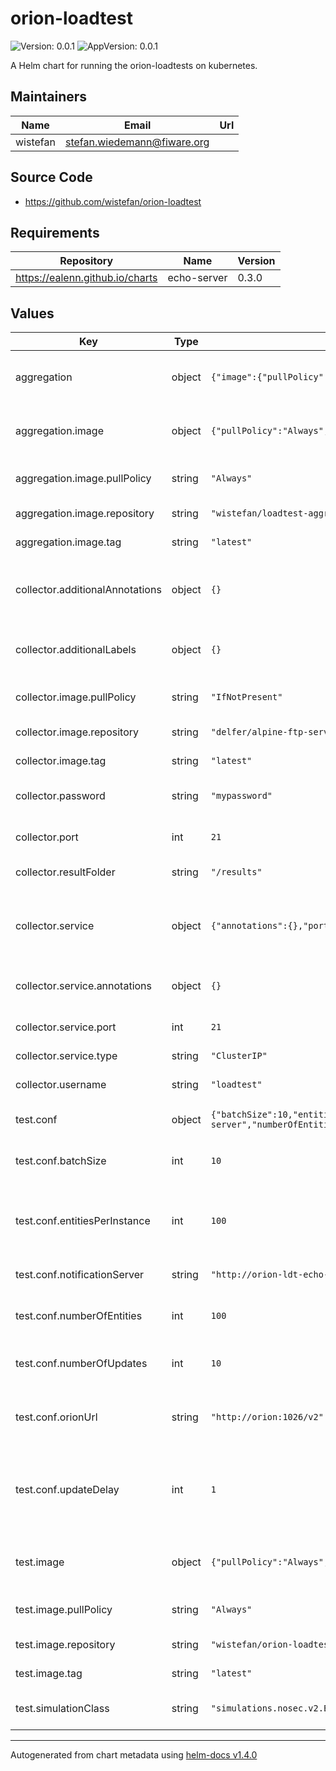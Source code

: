 # orion-loadtest

![Version: 0.0.1](https://img.shields.io/badge/Version-0.0.1-informational?style=flat-square)
![AppVersion: 0.0.1](https://img.shields.io/badge/AppVersion-0.0.1-informational?style=flat-square)

A Helm chart for running the orion-loadtests on kubernetes.

## Maintainers

| Name     | Email                       | Url |
| -------- | --------------------------- | --- |
| wistefan | stefan.wiedemann@fiware.org |     |

## Source Code

-   <https://github.com/wistefan/orion-loadtest>

## Requirements

| Repository                      | Name        | Version |
| ------------------------------- | ----------- | ------- |
| https://ealenn.github.io/charts | echo-server | 0.3.0   |

## Values

| Key                             | Type   | Default                                                                                                                                                                                        | Description                                                      |
| ------------------------------- | ------ | ---------------------------------------------------------------------------------------------------------------------------------------------------------------------------------------------- | ---------------------------------------------------------------- |
| aggregation                     | object | `{"image":{"pullPolicy":"Always","repository":"wistefan/loadtest-aggregation","tag":"latest"}}`                                                                                                | configuration for the post-test report aggregation               |
| aggregation.image               | object | `{"pullPolicy":"Always","repository":"wistefan/loadtest-aggregation","tag":"latest"}`                                                                                                          | image to be used for result aggregation                          |
| aggregation.image.pullPolicy    | string | `"Always"`                                                                                                                                                                                     | specification of the image pull policy                           |
| aggregation.image.repository    | string | `"wistefan/loadtest-aggregation"`                                                                                                                                                              | test image name                                                  |
| aggregation.image.tag           | string | `"latest"`                                                                                                                                                                                     | test image tag                                                   |
| collector.additionalAnnotations | object | `{}`                                                                                                                                                                                           | additional annotations for the deployment, if required           |
| collector.additionalLabels      | object | `{}`                                                                                                                                                                                           | additional labels for the deployment, if required                |
| collector.image.pullPolicy      | string | `"IfNotPresent"`                                                                                                                                                                               | specification of the image pull policy                           |
| collector.image.repository      | string | `"delfer/alpine-ftp-server"`                                                                                                                                                                   | collector image name                                             |
| collector.image.tag             | string | `"latest"`                                                                                                                                                                                     | collector image tag                                              |
| collector.password              | string | `"mypassword"`                                                                                                                                                                                 | password to authenticate with                                    |
| collector.port                  | int    | `21`                                                                                                                                                                                           | port to access the collector at                                  |
| collector.resultFolder          | string | `"/results"`                                                                                                                                                                                   | folder to put results at                                         |
| collector.service               | object | `{"annotations":{},"port":21,"type":"ClusterIP"}`                                                                                                                                              | configuration for the k8s service to access the result collector |
| collector.service.annotations   | object | `{}`                                                                                                                                                                                           | addtional annotations, if required                               |
| collector.service.port          | int    | `21`                                                                                                                                                                                           | port to be used by the service                                   |
| collector.service.type          | string | `"ClusterIP"`                                                                                                                                                                                  | service type                                                     |
| collector.username              | string | `"loadtest"`                                                                                                                                                                                   | username to authenticate with                                    |
| test.conf                       | object | `{"batchSize":10,"entitiesPerInstance":100,"notificationServer":"http://orion-ldt-echo-server","numberOfEntities":100,"numberOfUpdates":10,"orionUrl":"http://orion:1026/v2","updateDelay":1}` | test specific configuration                                      |
| test.conf.batchSize             | int    | `10`                                                                                                                                                                                           | number of entities to be updated in each batch                   |
| test.conf.entitiesPerInstance   | int    | `100`                                                                                                                                                                                          | how many entities should one test instance simulate              |
| test.conf.notificationServer    | string | `"http://orion-ldt-echo-server"`                                                                                                                                                               | url of the notification server.                                  |
| test.conf.numberOfEntities      | int    | `100`                                                                                                                                                                                          | number of entities to simulate                                   |
| test.conf.numberOfUpdates       | int    | `10`                                                                                                                                                                                           | number of updates every entity should send                       |
| test.conf.orionUrl              | string | `"http://orion:1026/v2"`                                                                                                                                                                       | url of the orion instance to test                                |
| test.conf.updateDelay           | int    | `1`                                                                                                                                                                                            | delay between calls in seconds(only in context of one instance)  |
| test.image                      | object | `{"pullPolicy":"Always","repository":"wistefan/orion-loadtest","tag":"latest"}`                                                                                                                | image to be used for result collection                           |
| test.image.pullPolicy           | string | `"Always"`                                                                                                                                                                                     | specification of the image pull policy                           |
| test.image.repository           | string | `"wistefan/orion-loadtest"`                                                                                                                                                                    | test image name                                                  |
| test.image.tag                  | string | `"latest"`                                                                                                                                                                                     | test image tag                                                   |
| test.simulationClass            | string | `"simulations.nosec.v2.EntityUpdateSimulation"`                                                                                                                                                | class of the concrete test to run                                |

---

Autogenerated from chart metadata using [helm-docs v1.4.0](https://github.com/norwoodj/helm-docs/releases/v1.4.0)
